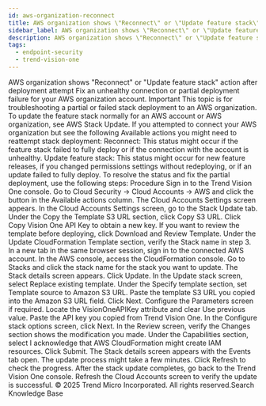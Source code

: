 ```yaml
---
id: aws-organization-reconnect
title: AWS organization shows \"Reconnect\" or \"Update feature stack\" action after deployment attempt
sidebar_label: AWS organization shows \"Reconnect\" or \"Update feature stack\" action after deployment attempt
description: AWS organization shows \"Reconnect\" or \"Update feature stack\" action after deployment attempt
tags:
  - endpoint-security
  - trend-vision-one
---
```


 AWS organization shows "Reconnect" or "Update feature stack" action after deployment attempt Fix an unhealthy connection or partial deployment failure for your AWS organization account. Important This topic is for troubleshooting a partial or failed stack deployment to an AWS organization. To update the feature stack normally for an AWS account or AWS organization, see AWS Stack Update. If you attempted to connect your AWS organization but see the following Available actions you might need to reattempt stack deployment: Reconnect: This status might occur if the feature stack failed to fully deploy or if the connection with the account is unhealthy. Update feature stack: This status might occur for new feature releases, if you changed permissions settings without redeploying, or if an update failed to fully deploy. To resolve the status and fix the partial deployment, use the following steps: Procedure Sign in to the Trend Vision One console. Go to Cloud Security → Cloud Accounts → AWS and click the button in the Available actions column. The Cloud Accounts Settings screen appears. In the Cloud Accounts Settings screen, go to the Stack Update tab. Under the Copy the Template S3 URL section, click Copy S3 URL. Click Copy Vision One API Key to obtain a new key. If you want to review the template before deploying, click Download and Review Template. Under the Update CloudFormation Template section, verify the Stack name in step 3. In a new tab in the same browser session, sign in to the connected AWS account. In the AWS console, access the CloudFormation console. Go to Stacks and click the stack name for the stack you want to update. The Stack details screen appears. Click Update. In the Update stack screen, select Replace existing template. Under the Specify template section, set Template source to Amazon S3 URL. Paste the template S3 URL you copied into the Amazon S3 URL field. Click Next. Configure the Parameters screen if required. Locate the VisionOneAPIKey attribute and clear Use previous value. Paste the API key you copied from Trend Vision One. In the Configure stack options screen, click Next. In the Review screen, verify the Changes section shows the modification you made. Under the Capabilities section, select I acknowledge that AWS CloudFormation might create IAM resources. Click Submit. The Stack details screen appears with the Events tab open. The update process might take a few minutes. Click Refresh to check the progress. After the stack update completes, go back to the Trend Vision One console. Refresh the Cloud Accounts screen to verify the update is successful. © 2025 Trend Micro Incorporated. All rights reserved.Search Knowledge Base